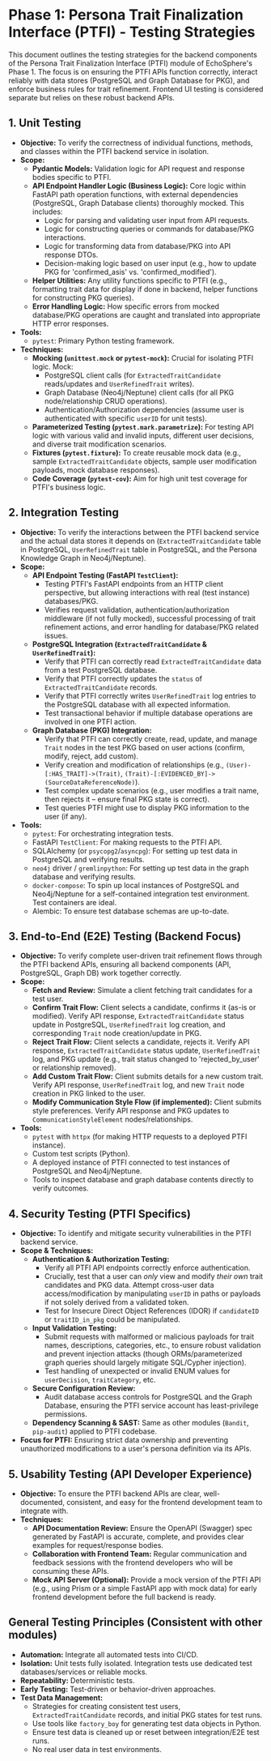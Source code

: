 # Phase 1: Persona Trait Finalization Interface (PTFI) - Testing Strategies

This document outlines the testing strategies for the backend components of the Persona Trait Finalization Interface (PTFI) module of EchoSphere's Phase 1. The focus is on ensuring the PTFI APIs function correctly, interact reliably with data stores (PostgreSQL and Graph Database for PKG), and enforce business rules for trait refinement. Frontend UI testing is considered separate but relies on these robust backend APIs.

## 1. Unit Testing

*   **Objective:** To verify the correctness of individual functions, methods, and classes within the PTFI backend service in isolation.
*   **Scope:**
    *   **Pydantic Models:** Validation logic for API request and response bodies specific to PTFI.
    *   **API Endpoint Handler Logic (Business Logic):** Core logic within FastAPI path operation functions, with external dependencies (PostgreSQL, Graph Database clients) thoroughly mocked. This includes:
        *   Logic for parsing and validating user input from API requests.
        *   Logic for constructing queries or commands for database/PKG interactions.
        *   Logic for transforming data from database/PKG into API response DTOs.
        *   Decision-making logic based on user input (e.g., how to update PKG for 'confirmed_asis' vs. 'confirmed_modified').
    *   **Helper Utilities:** Any utility functions specific to PTFI (e.g., formatting trait data for display if done in backend, helper functions for constructing PKG queries).
    *   **Error Handling Logic:** How specific errors from mocked database/PKG operations are caught and translated into appropriate HTTP error responses.
*   **Tools:**
    *   `pytest`: Primary Python testing framework.
*   **Techniques:**
    *   **Mocking (`unittest.mock` or `pytest-mock`):** Crucial for isolating PTFI logic. Mock:
        *   PostgreSQL client calls (for `ExtractedTraitCandidate` reads/updates and `UserRefinedTrait` writes).
        *   Graph Database (Neo4j/Neptune) client calls (for all PKG node/relationship CRUD operations).
        *   Authentication/Authorization dependencies (assume user is authenticated with specific `userID` for unit tests).
    *   **Parameterized Testing (`pytest.mark.parametrize`):** For testing API logic with various valid and invalid inputs, different user decisions, and diverse trait modification scenarios.
    *   **Fixtures (`pytest.fixture`):** To create reusable mock data (e.g., sample `ExtractedTraitCandidate` objects, sample user modification payloads, mock database responses).
    *   **Code Coverage (`pytest-cov`):** Aim for high unit test coverage for PTFI's business logic.

## 2. Integration Testing

*   **Objective:** To verify the interactions between the PTFI backend service and the actual data stores it depends on (`ExtractedTraitCandidate` table in PostgreSQL, `UserRefinedTrait` table in PostgreSQL, and the Persona Knowledge Graph in Neo4j/Neptune).
*   **Scope:**
    *   **API Endpoint Testing (FastAPI `TestClient`):**
        *   Testing PTFI's FastAPI endpoints from an HTTP client perspective, but allowing interactions with real (test instance) databases/PKG.
        *   Verifies request validation, authentication/authorization middleware (if not fully mocked), successful processing of trait refinement actions, and error handling for database/PKG related issues.
    *   **PostgreSQL Integration (`ExtractedTraitCandidate` & `UserRefinedTrait`):**
        *   Verify that PTFI can correctly read `ExtractedTraitCandidate` data from a test PostgreSQL database.
        *   Verify that PTFI correctly updates the `status` of `ExtractedTraitCandidate` records.
        *   Verify that PTFI correctly writes `UserRefinedTrait` log entries to the PostgreSQL database with all expected information.
        *   Test transactional behavior if multiple database operations are involved in one PTFI action.
    *   **Graph Database (PKG) Integration:**
        *   Verify that PTFI can correctly create, read, update, and manage `Trait` nodes in the test PKG based on user actions (confirm, modify, reject, add custom).
        *   Verify creation and modification of relationships (e.g., `(User)-[:HAS_TRAIT]->(Trait)`, `(Trait)-[:EVIDENCED_BY]->(SourceDataReferenceNode)`).
        *   Test complex update scenarios (e.g., user modifies a trait name, then rejects it – ensure final PKG state is correct).
        *   Test queries PTFI might use to display PKG information to the user (if any).
*   **Tools:**
    *   `pytest`: For orchestrating integration tests.
    *   FastAPI `TestClient`: For making requests to the PTFI API.
    *   SQLAlchemy (or `psycopg2`/`asyncpg`): For setting up test data in PostgreSQL and verifying results.
    *   `neo4j` driver / `gremlinpython`: For setting up test data in the graph database and verifying results.
    *   `docker-compose`: To spin up local instances of PostgreSQL and Neo4j/Neptune for a self-contained integration test environment. Test containers are ideal.
    *   Alembic: To ensure test database schemas are up-to-date.

## 3. End-to-End (E2E) Testing (Backend Focus)

*   **Objective:** To verify complete user-driven trait refinement flows through the PTFI backend APIs, ensuring all backend components (API, PostgreSQL, Graph DB) work together correctly.
*   **Scope:**
    *   **Fetch and Review:** Simulate a client fetching trait candidates for a test user.
    *   **Confirm Trait Flow:** Client selects a candidate, confirms it (as-is or modified). Verify API response, `ExtractedTraitCandidate` status update in PostgreSQL, `UserRefinedTrait` log creation, and corresponding `Trait` node creation/update in PKG.
    *   **Reject Trait Flow:** Client selects a candidate, rejects it. Verify API response, `ExtractedTraitCandidate` status update, `UserRefinedTrait` log, and PKG update (e.g., trait status changed to 'rejected_by_user' or relationship removed).
    *   **Add Custom Trait Flow:** Client submits details for a new custom trait. Verify API response, `UserRefinedTrait` log, and new `Trait` node creation in PKG linked to the user.
    *   **Modify Communication Style Flow (if implemented):** Client submits style preferences. Verify API response and PKG updates to `CommunicationStyleElement` nodes/relationships.
*   **Tools:**
    *   `pytest` with `httpx` (for making HTTP requests to a deployed PTFI instance).
    *   Custom test scripts (Python).
    *   A deployed instance of PTFI connected to test instances of PostgreSQL and Neo4j/Neptune.
    *   Tools to inspect database and graph database contents directly to verify outcomes.

## 4. Security Testing (PTFI Specifics)

*   **Objective:** To identify and mitigate security vulnerabilities in the PTFI backend service.
*   **Scope & Techniques:**
    *   **Authentication & Authorization Testing:**
        *   Verify all PTFI API endpoints correctly enforce authentication.
        *   Crucially, test that a user can *only* view and modify *their own* trait candidates and PKG data. Attempt cross-user data access/modification by manipulating `userID` in paths or payloads if not solely derived from a validated token.
        *   Test for Insecure Direct Object References (IDOR) if `candidateID` or `traitID_in_pkg` could be manipulated.
    *   **Input Validation Testing:**
        *   Submit requests with malformed or malicious payloads for trait names, descriptions, categories, etc., to ensure robust validation and prevent injection attacks (though ORMs/parameterized graph queries should largely mitigate SQL/Cypher injection).
        *   Test handling of unexpected or invalid ENUM values for `userDecision`, `traitCategory`, etc.
    *   **Secure Configuration Review:**
        *   Audit database access controls for PostgreSQL and the Graph Database, ensuring the PTFI service account has least-privilege permissions.
    *   **Dependency Scanning & SAST:** Same as other modules (`Bandit`, `pip-audit`) applied to PTFI codebase.
*   **Focus for PTFI:** Ensuring strict data ownership and preventing unauthorized modifications to a user's persona definition via its APIs.

## 5. Usability Testing (API Developer Experience)

*   **Objective:** To ensure the PTFI backend APIs are clear, well-documented, consistent, and easy for the frontend development team to integrate with.
*   **Techniques:**
    *   **API Documentation Review:** Ensure the OpenAPI (Swagger) spec generated by FastAPI is accurate, complete, and provides clear examples for request/response bodies.
    *   **Collaboration with Frontend Team:** Regular communication and feedback sessions with the frontend developers who will be consuming these APIs.
    *   **Mock API Server (Optional):** Provide a mock version of the PTFI API (e.g., using Prism or a simple FastAPI app with mock data) for early frontend development before the full backend is ready.

## General Testing Principles (Consistent with other modules)

*   **Automation:** Integrate all automated tests into CI/CD.
*   **Isolation:** Unit tests fully isolated. Integration tests use dedicated test databases/services or reliable mocks.
*   **Repeatability:** Deterministic tests.
*   **Early Testing:** Test-driven or behavior-driven approaches.
*   **Test Data Management:**
    *   Strategies for creating consistent test users, `ExtractedTraitCandidate` records, and initial PKG states for test runs.
    *   Use tools like `factory_boy` for generating test data objects in Python.
    *   Ensure test data is cleaned up or reset between integration/E2E test runs.
    *   No real user data in test environments.
```
